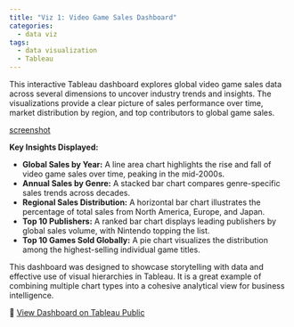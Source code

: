 ```yaml
---
title: "Viz 1: Video Game Sales Dashboard"
categories:
  - data viz
tags:
  - data visualization
  - Tableau
---
```


This interactive Tableau dashboard explores global video game sales data across several dimensions to uncover industry trends and insights. The visualizations provide a clear picture of sales performance over time, market distribution by region, and top contributors to global game sales.

[screenshot](../assets/images/viz-1-screenshot.png)

**Key Insights Displayed:**

- **Global Sales by Year:** A line area chart highlights the rise and fall of video game sales over time, peaking in the mid-2000s.
- **Annual Sales by Genre:** A stacked bar chart compares genre-specific sales trends across decades.
- **Regional Sales Distribution:** A horizontal bar chart illustrates the percentage of total sales from North America, Europe, and Japan.
- **Top 10 Publishers:** A ranked bar chart displays leading publishers by global sales volume, with Nintendo topping the list.
- **Top 10 Games Sold Globally:** A pie chart visualizes the distribution among the highest-selling individual game titles.

This dashboard was designed to showcase storytelling with data and effective use of visual hierarchies in Tableau. It is a great example of combining multiple chart types into a cohesive analytical view for business intelligence.

🔗 [View Dashboard on Tableau Public](https://public.tableau.com/app/profile/ericnbello/viz/VideoGameSales_17394784637610/VideoGameSalesDashboard)